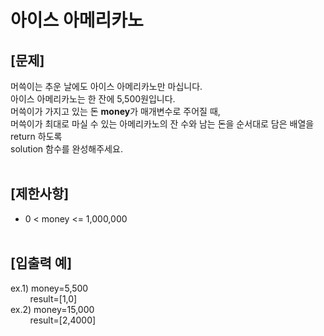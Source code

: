 # 아이스 아메리카노
## **[문제]**
머쓱이는 추운 날에도 아이스 아메리카노만 마십니다.<br>
아이스 아메리카노는 한 잔에 5,500원입니다.<br>
머쓱이가 가지고 있는 돈 **money**가 매개변수로 주어질 때,<br>
머쓱이가 최대로 마실 수 있는 아메리카노의 잔 수와 남는 돈을 순서대로 담은 배열을 return 하도록<br>
solution 함수를 완성해주세요.<br>
<br>

## **[제한사항]**
* 0 < money <= 1,000,000
<br><br>

## **[입출력 예]**
ex.1) money=5,500<br>
&nbsp;&nbsp;&nbsp;&nbsp;&nbsp;&nbsp;&nbsp;&nbsp;result=[1,0]<br>
ex.2) money=15,000<br>
&nbsp;&nbsp;&nbsp;&nbsp;&nbsp;&nbsp;&nbsp;&nbsp;result=[2,4000]<br>